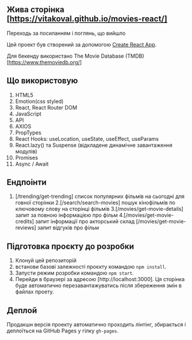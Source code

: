 ## Жива сторінка [https://vitakoval.github.io/movies-react/]

Переходь за посиланням і поглянь, що вийшло

Цей проект був створений за допомогою
[Create React App](https://github.com/facebook/create-react-app).

Для бекенду використано The Movie Database (TMDB)[https://www.themoviedb.org/]

## Що використовую

1. HTML5
2. Emotion(css styled)
3. React, React Router DOM
4. JavaScript
5. API
6. AXIOS
7. PropTypes
8. React Hooks: useLocation, useState, useEffect, useParams
9. React.lazy() та Suspense (відкладене динамічне завантаження модулів)
10. Promises
11. Async / Await

## Ендпоінти

1. [/trending/get-trending] список популярних фільмів на сьогодні для говної
сторінки 
2.[/search/search-movies] пошук кінофільмів по ключовому слову на
сторінці фільмів 
3.[/movies/get-movie-details] запит за повною інформацією про
фільм 
4.[/movies/get-movie-credits] запит інформації про акторський склад
[/movies/get-movie-reviews] запит відгуків про фільм

## Підготовка проєкту до розробки

1. Клонуй цей репозиторій
2. встанови базові залежності проєкту командою `npm install`.
3. Запусти режим розробки командою `npm start`.
4. Перейди в браузері за адресою [http://localhost:3000]. Ця сторінка буде
   автоматично перезавантажуватись після збереження змін в файлах проету.

## Деплой

Продакшн версія проекту автоматично проходить лінтінг, збирається і деплоїться
на GitHub Pages у гілку `gh-pages`.
